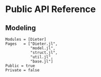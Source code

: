 # Public API Reference

## Modeling

```@autodocs
Modules = [Dieter]
Pages   = ["Dieter.jl",
           "model.jl",
           "struct.jl",
           "util.jl",
           "base.jl"]
Public = true
Private = false
```
